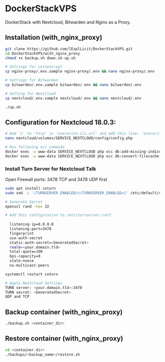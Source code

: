 # DockerStackVPS
DockerStack with Nextcloud, Bitwarden and Nginx as a Proxy.

## Installation (with_nginx_proxy)

```bash
git clone https://github.com/lExplLicit/DockerStackVPS.git
cd DockerStackVPS/with_nginx_proxy
chmod +x backup.sh down.sh up.sh

# Settings for Letsencrypt
cp nginx-proxy/.env.sample nginx-proxy/.env && nano nginx-proxy/.env

# Settings for Bitwarden
cp bitwarden/.env.sample bitwarden/.env && nano bitwarden/.env

# Setting for Nextcloud
cp nextcloud/.env.sample nextcloud/.env && nano nextcloud/.env

./up.sh
```

## Configuration for Nextcloud 18.0.3:
```bash
# Add 's' to 'http' in 'overwrite.cli.url' and add this line: 'overwriteprotocol' => 'https'
nano nextcloud/volumes/SERVICE_NEXTCLOUD/config/config.php

# Run following occ comands
docker exec -u www-data SERVICE_NEXTCLOUD php occ db:add-missing-indices
docker exec -u www-data SERVICE_NEXTCLOUD php occ db:convert-filecache-bigint
```

### Install Turn Server for Nextcloud Talk
Open Firewall ports: 3478 TCP and 3478 UDP first
```bash
sudo apt install coturn
sudo sed -i '/TURNSERVER_ENABLED/c\TURNSERVER_ENABLED=1' /etc/default/coturn

# Generate Secret
openssl rand -hex 32

# Add this configuration to /etc/turnserver.conf:
  
  listening-ip=0.0.0.0
  listening-port=3478
  fingerprint
  use-auth-secret
  static-auth-secret=<GeneratedSecret>
  realm=<your.domain.tld>
  total-quota=100
  bps-capacity=0
  stale-nonce
  no-multicast-peers

systemctl restart coturn

# Apply Nextcloud Settings
TURN server: <your.domain.tld>:3478
TURN secret: <GeneratedSecret>
UDP and TCP
```

## Backup container (with_nginx_proxy)

```bash
./backup.sh <container_dir>
```

## Restore container (with_nginx_proxy)

```bash
cd <container_dir>
./backups/<backup_name>/restore.sh
```
